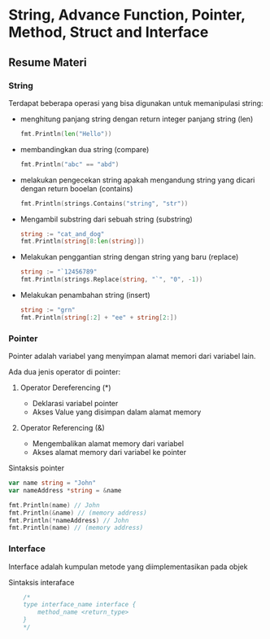 # String, Advance Function, Pointer, Method, Struct and Interface

## Resume Materi

### String

Terdapat beberapa operasi yang bisa digunakan untuk memanipulasi string:
- menghitung panjang string dengan return integer panjang string (len)
    ```go
    fmt.Println(len("Hello"))
    ```
- membandingkan dua string (compare)
    ```go
    fmt.Println("abc" == "abd")
    ```
- melakukan pengecekan string apakah mengandung string yang dicari dengan return booelan (contains)
    ```go
    fmt.Println(strings.Contains("string", "str"))
    ```
- Mengambil substring dari sebuah string (substring)
    ```go
    string := "cat_and_dog"
    fmt.Println(string[8:len(string)])
    ```
- Melakukan penggantian string dengan string yang baru (replace)
    ```go
    string := "`12456789"
    fmt.Println(strings.Replace(string, "`", "0", -1))
    ```
- Melakukan penambahan string (insert)
    ```go
    string := "grn"
    fmt.Println(string[:2] + "ee" + string[2:])
    ```

### Pointer

Pointer adalah variabel yang menyimpan alamat memori dari variabel lain.

Ada dua jenis operator di pointer:

1. Operator Dereferencing (*)
    - Deklarasi variabel pointer
    - Akses Value yang disimpan dalam alamat memory

2. Operator Referencing (&)
    - Mengembalikan alamat memory dari variabel
    - Akses alamat memory dari variabel ke pointer

Sintaksis pointer
```go
var name string = "John"
var nameAddress *string = &name

fmt.Println(name) // John
fmt.Println(&name) // (memory address)
fmt.Println(*nameAddress) // John
fmt.Println(name) // (memory address)
```

### Interface

Interface adalah kumpulan metode yang diimplementasikan pada objek

Sintaksis interaface

```go
    /*
    type interface_name interface {
        method_name <return_type>
    }
    */
```